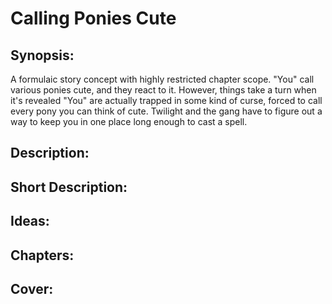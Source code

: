 # Calling Ponies Cute

## Synopsis:
A formulaic story concept with highly restricted chapter scope. "You" call various ponies cute, and they react to it. However, things take a turn when it's revealed "You" are actually trapped in some kind of curse, forced to call every pony you can think of cute. Twilight and the gang have to figure out a way to keep you in one place long enough to cast a spell.

## Description:


## Short Description:


## Ideas:


## Chapters:


## Cover:
